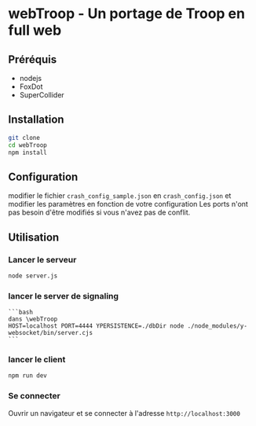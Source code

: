# webTroop - Un portage de Troop en full web

## Préréquis
- nodejs
- FoxDot
- SuperCollider

## Installation

```bash
git clone
cd webTroop
npm install
```

## Configuration
modifier le fichier `crash_config_sample.json` en `crash_config.json` et modifier les paramètres en fonction de votre configuration
Les ports n'ont pas besoin d'être modifiés si vous n'avez pas de conflit.


## Utilisation

### Lancer le serveur

```bash
node server.js
```

### lancer le server de signaling
    
    ```bash
    dans \webTroop
    HOST=localhost PORT=4444 YPERSISTENCE=./dbDir node ./node_modules/y-websocket/bin/server.cjs
    ```

### lancer le client

```bash
npm run dev
```
### Se connecter

Ouvrir un navigateur et se connecter à l'adresse `http://localhost:3000`

